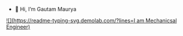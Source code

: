 - 👋 Hi, I’m Gautam Maurya 


<!---
gtmaur/gtmaur is a ✨ special ✨ repository because its `README.md` (this file) appears on your GitHub profile.
You can click the Preview link to take a look at your changes.
--->
[![](https://readme-typing-svg.demolab.com/?lines=I am Mechanicsal Engineer)](https://git.io/typing-svg)
